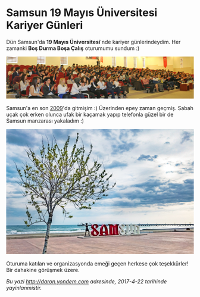 # Samsun 19 Mayıs Üniversitesi Kariyer Günleri 

Dün Samsun'da **19 Mayıs Üniversitesi**'nde kariyer günlerindeydim. Her zamanki **Boş Durma Boşa Çalış** oturumumu sundum :) 

![19 Mayıs Üniversitesi Kariyer Günleri oturumum](../media/Samsun-Kariyer-Gunleri/samsun-oturum.jpg)

Samsun'a en son [2009](http://daron.yondem.com/software/post/d2c1adbb-9c83-4acb-941e-a43d497970c7)'da gitmişim :) Üzerinden epey zaman geçmiş. Sabah uçak çok erken olunca ufak bir kaçamak yapıp telefonla güzel bir de Samsun manzarası yakaladım :)

![19 Mayıs Üniversitesi Kariyer Günleri oturumum](../media/Samsun-Kariyer-Gunleri/samsun-manzara.jpg)

Oturuma katılan ve organizasyonda emeği geçen herkese çok teşekkürler! Bir dahakine görüşmek üzere.


*Bu yazi http://daron.yondem.com adresinde, 2017-4-22 tarihinde yayinlanmistir.*
